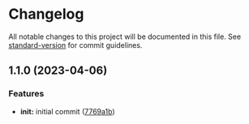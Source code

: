 # Changelog

All notable changes to this project will be documented in this file. See [standard-version](https://github.com/conventional-changelog/standard-version) for commit guidelines.

## 1.1.0 (2023-04-06)


### Features

* **init:** initial commit ([7769a1b](https://github.com/dvcol/vite-plugin-i18n/commit/7769a1b12f9d31bf3c881119bdf4f5ec4a6e83b5))
